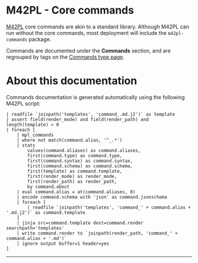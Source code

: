 # M42PL - Core commands

[M42PL][m42pl-core-docs] core commands are akin to a standard library. Although
M42PL can run without the core commands, most deployment will include the
`m42pl-commands` package.

Commands are documented under the **Commands** section, and are regrouped by
tags on the [Commands type page](./tags.md).

# About this documentation

Commands documentation is generated automatically using the following M42PL script:

```
| readfile `joinpath('templates', 'command_.md.j2')` as template
| assert field(render_mode) and field(render_path) and length(template) > 0
| foreach [
    | mpl_commands
    | where not match(command.alias, '^_.*')
    | stats
        values(command.aliases) as command.aliases,
        first(command.type) as command.type,
        first(command.syntax) as command.syntax,
        first(command.schema) as command.schema,
        first(template) as command.template,
        first(render_mode) as render_mode,
        first(render_path) as render_path,
        by command.about
    | eval command.alias = at(command.aliases, 0)
    | encode command.schema with 'json' as command.jsonschema
    | foreach [
        | readfile `joinpath('templates', 'command_' + command.alias + '.md.j2')` as command.template
    ]
    | jinja src=command.template dest=command.render searchpath='templates'
    | write command.render to `joinpath(render_path, 'command_' + command.alias + '.md')`
    | ignore output buffer=1 header=yes
]
```

---

[m42pl-core-docs]: https://jpclipffel.github.io/m42pl-core
[m42pl-commands-github]: https://github.com/jpclipffel/m42pl-commands

